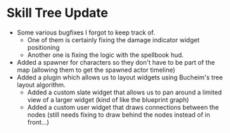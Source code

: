 # Skill Tree Update
* Some various bugfixes I forgot to keep track of.
    * One of them is certainly fixing the damage indicator widget positioning
    * Another one is fixing the logic with the spellbook hud.
* Added a spawner for characters so they don't have to be part of the map (allowing them to get the spawned actor timeline)
* Added a plugin which allows us to layout widgets using Bucheim's tree layout algorithm.
    * Added a custom slate widget that allows us to pan around a limited view of a larger widget (kind of like the blueprint graph)
    * Added a custom user widget that draws connections between the nodes (still needs fixing to draw behind the nodes instead of in front...)